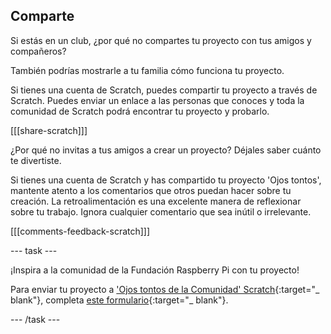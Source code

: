 ## Comparte

Si estás en un club, ¿por qué no compartes tu proyecto con tus amigos y compañeros?

También podrías mostrarle a tu familia cómo funciona tu proyecto.

Si tienes una cuenta de Scratch, puedes compartir tu proyecto a través de Scratch. Puedes enviar un enlace a las personas que conoces y toda la comunidad de Scratch podrá encontrar tu proyecto y probarlo.

[[[share-scratch]]]

¿Por qué no invitas a tus amigos a crear un proyecto? Déjales saber cuánto te divertiste.

Si tienes una cuenta de Scratch y has compartido tu proyecto 'Ojos tontos', mantente atento a los comentarios que otros puedan hacer sobre tu creación. La retroalimentación es una excelente manera de reflexionar sobre tu trabajo. Ignora cualquier comentario que sea inútil o irrelevante.

[[[comments-feedback-scratch]]]

--- task ---

¡Inspira a la comunidad de la Fundación Raspberry Pi con tu proyecto!

Para enviar tu proyecto a ['Ojos tontos de la Comunidad' Scratch](https://scratch.mit.edu/studios/29120534){:target="_ blank"}, completa [este formulario](https://form.raspberrypi.org/f/community-project-submissions){:target="_ blank"}.

--- /task ---
